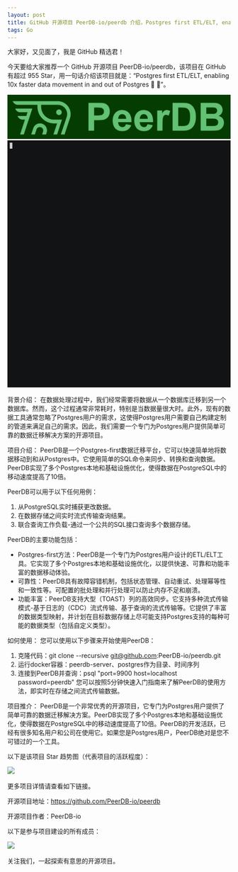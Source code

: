 ```yaml
---
layout: post
title: GitHub 开源项目 PeerDB-io/peerdb 介绍，Postgres first ETL/ELT, enabling 10x faster data movement in and out of Postgres 🐘 🚀
tags: Go
---
```


大家好，又见面了，我是 GitHub 精选君！

今天要给大家推荐一个 GitHub 开源项目 PeerDB-io/peerdb，该项目在 GitHub 有超过 955 Star，用一句话介绍该项目就是：“Postgres first ETL/ELT, enabling 10x faster data movement in and out of Postgres 🐘 🚀”。


![](https://raw.githubusercontent.com/PeerDB-io/peerdb/master/images/banner.jpg)
![](https://raw.githubusercontent.com/PeerDB-io/peerdb/master/images/peerdb-demo.gif)



背景介绍：
在数据处理过程中，我们经常需要将数据从一个数据库迁移到另一个数据库。然而，这个过程通常非常耗时，特别是当数据量很大时。此外，现有的数据工具通常忽略了Postgres用户的需求，这使得Postgres用户需要自己构建定制的管道来满足自己的需求。因此，我们需要一个专门为Postgres用户提供简单可靠的数据迁移解决方案的开源项目。

项目介绍：
PeerDB是一个Postgres-first数据迁移平台，它可以快速简单地将数据移动到和从Postgres中。它使用简单的SQL命令来同步、转换和查询数据。PeerDB实现了多个Postgres本地和基础设施优化，使得数据在PostgreSQL中的移动速度提高了10倍。

PeerDB可以用于以下任何用例：
1. 从PostgreSQL实时捕获更改数据。
2. 在数据存储之间实时流式传输查询结果。
3. 联合查询工作负载-通过一个公共的SQL接口查询多个数据存储。

PeerDB的主要功能包括：
- Postgres-first方法：PeerDB是一个专门为Postgres用户设计的ETL/ELT工具。它实现了多个Postgres本地和基础设施优化，以提供快速、可靠和功能丰富的数据移动体验。
- 可靠性：PeerDB具有故障容错机制，包括状态管理、自动重试、处理幂等性和一致性等。可配置的批处理和并行处理可以防止内存不足和崩溃。
- 功能丰富：PeerDB支持大型（TOAST）列的高效同步。它支持多种流式传输模式-基于日志的（CDC）流式传输、基于查询的流式传输等。它提供了丰富的数据类型映射，并计划在目标数据存储上尽可能支持Postgres支持的每种可能的数据类型（包括自定义类型）。

如何使用：
您可以使用以下步骤来开始使用PeerDB：
1. 克隆代码：git clone --recursive git@github.com:PeerDB-io/peerdb.git
2. 运行docker容器：peerdb-server、postgres作为目录、时间序列
3. 连接到PeerDB并查询：psql "port=9900 host=localhost password=peerdb"
您可以按照5分钟快速入门指南来了解PeerDB的使用方法，即实时在存储之间流式传输数据。

项目推介：
PeerDB是一个非常优秀的开源项目，它专门为Postgres用户提供了简单可靠的数据迁移解决方案。PeerDB实现了多个Postgres本地和基础设施优化，使得数据在PostgreSQL中的移动速度提高了10倍。PeerDB的开发活跃，已经有很多知名用户和公司在使用它。如果您是Postgres用户，PeerDB绝对是您不可错过的一个工具。






以下是该项目 Star 趋势图（代表项目的活跃程度）：

![](https://api.star-history.com/svg?repos=PeerDB-io/peerdb&type=Timeline)

更多项目详情请查看如下链接。

开源项目地址：https://github.com/PeerDB-io/peerdb 

开源项目作者：PeerDB-io

以下是参与项目建设的所有成员：

![](https://contrib.rocks/image?repo=PeerDB-io/peerdb)

关注我们，一起探索有意思的开源项目。

